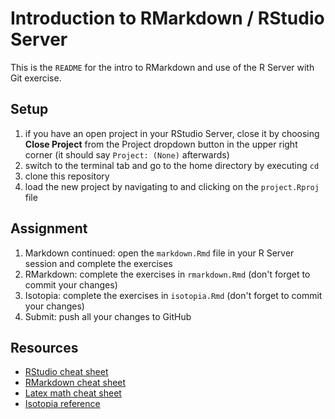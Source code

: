 # Introduction to RMarkdown / RStudio Server

This is the `README` for the intro to RMarkdown and use of the R Server with Git exercise.

## Setup

1. if you have an open project in your RStudio Server, close it by choosing **Close Project** from the Project dropdown button in the upper right corner (it should say `Project: (None)` afterwards)
2. switch to the terminal tab and go to the home directory by executing `cd`
3. clone this repository
4. load the new project by navigating to and clicking on the `project.Rproj` file
  
## Assignment

1. Markdown continued: open the `markdown.Rmd` file in your R Server session and complete the exercises
2. RMarkdown: complete the exercises in `rmarkdown.Rmd` (don't forget to commit your changes)
3. Isotopia: complete the exercises in `isotopia.Rmd` (don't forget to commit your changes)
4. Submit: push all your changes to GitHub

## Resources

 - [RStudio cheat sheet](https://github.com/rstudio/cheatsheets/raw/master/rstudio-ide.pdf)
 - [RMarkdown cheat sheet](https://github.com/rstudio/cheatsheets/raw/master/rmarkdown-2.0.pdf)
 - [Latex math cheat sheet](https://c-tan.com/download/latex_math_cheatsheet_2018-01-13.pdf)
 - [Isotopia reference](https://isotopia.isoverse.org/)
